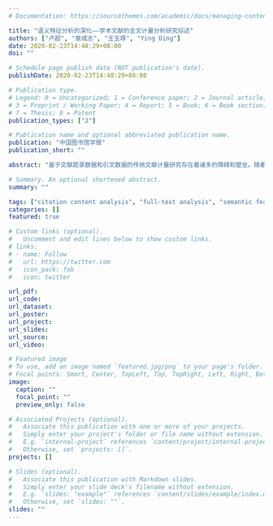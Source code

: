 ```yaml
---
# Documentation: https://sourcethemes.com/academic/docs/managing-content/

title: "语义特征分析的深化——学术文献的全文计量分析研究综述"
authors: ["卢超", "章成志", "王玉琢", "Ying Ding"]
date: 2020-02-23T14:48:29+08:00
doi: ""

# Schedule page publish date (NOT publication's date).
publishDate: 2020-02-23T14:48:29+08:00

# Publication type.
# Legend: 0 = Uncategorized; 1 = Conference paper; 2 = Journal article;
# 3 = Preprint / Working Paper; 4 = Report; 5 = Book; 6 = Book section;
# 7 = Thesis; 8 = Patent
publication_types: ["2"]

# Publication name and optional abbreviated publication name.
publication: "中国图书馆学报"
publication_short: ""

abstract: "基于文献题录数据和引文数据的传统文献计量研究存在着诸多的障碍和壁垒。随着自然语言处理技术的发展和学术文献全文数据特别是结构化全文数据的丰富，这些障碍和壁垒在不断被攻克。通过综述学术文献全文的计量分析的相关研究，本文发现：学术文献的计量研究正在经历巨大转变——从学术文献的外部特征到开始关注内容特征、从关注学术文献的句法特征到语义特征乃至语用特征。以引文内容分析为代表的学术文献全文计量分析研究发展突出，其他全文信息的计量分析工作也崭露头角。目前，全文计量分析研究各个研究方向的发展参差不齐，部分研究方向尚处于萌芽阶段，相关研究的研究方法和数据仍待继续丰富。在未来，全文计量分析研究需要多个学科的广泛参与和相互合作，出版商与学者也需积极参与到全文研究中来。我们应当对学术文献进行更加全面的认识，从而推动全文计量分析向客体细粒度化、视角多样化、指标语义化和评价结果全面化等方向不断迈进，并促进全文计量分析与学术服务和学术评价工作的有机结合，使得文献计量学能够更好地为学术活动而服务。图：4，表：1，参考文献：167。"

# Summary. An optional shortened abstract.
summary: ""

tags: ["citation content analysis", "full-text analysis", "semantic features", "text mining",]
categories: []
featured: true

# Custom links (optional).
#   Uncomment and edit lines below to show custom links.
# links:
# - name: Follow
#   url: https://twitter.com
#   icon_pack: fab
#   icon: twitter

url_pdf:
url_code:
url_dataset:
url_poster:
url_project:
url_slides:
url_source:
url_video:

# Featured image
# To use, add an image named `featured.jpg/png` to your page's folder. 
# Focal points: Smart, Center, TopLeft, Top, TopRight, Left, Right, BottomLeft, Bottom, BottomRight.
image:
  caption: ""
  focal_point: ""
  preview_only: false

# Associated Projects (optional).
#   Associate this publication with one or more of your projects.
#   Simply enter your project's folder or file name without extension.
#   E.g. `internal-project` references `content/project/internal-project/index.md`.
#   Otherwise, set `projects: []`.
projects: []

# Slides (optional).
#   Associate this publication with Markdown slides.
#   Simply enter your slide deck's filename without extension.
#   E.g. `slides: "example"` references `content/slides/example/index.md`.
#   Otherwise, set `slides: ""`.
slides: ""
---
```

